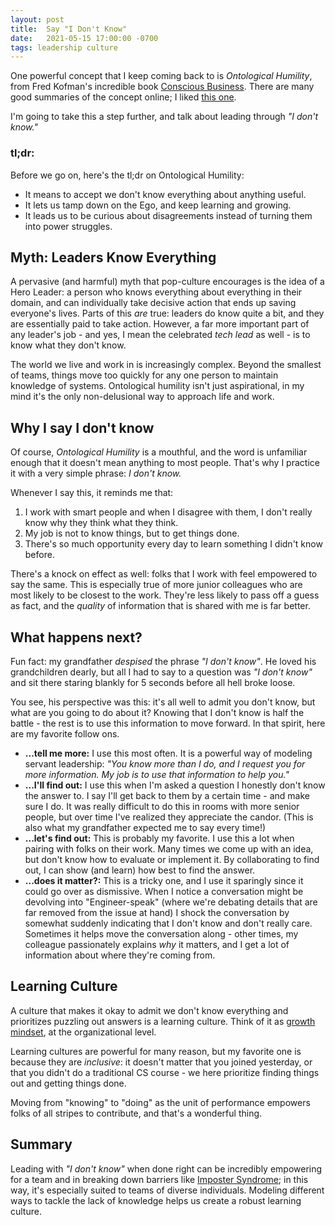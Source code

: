 ```yaml
---
layout: post
title:  Say "I Don't Know"
date:   2021-05-15 17:00:00 -0700
tags: leadership culture
---
```

One powerful concept that I keep coming back to is _Ontological Humility_, from Fred Kofman's incredible book [Conscious Business]. There are many good summaries of the concept online; I liked [this one][ontological-humility].

I'm going to take this a step further, and talk about leading through _"I don't know."_

### tl;dr:
Before we go on, here's the tl;dr on Ontological Humility:
* It means to accept we don't know everything about anything useful.
* It lets us tamp down on the Ego, and keep learning and growing.
* It leads us to be curious about disagreements instead of turning them into power struggles.

## Myth: Leaders Know Everything
A pervasive (and harmful) myth that pop-culture encourages is the idea of a Hero Leader: a person who knows everything about everything in their domain, and can individually take decisive action that ends up saving everyone's lives. Parts of this _are_ true: leaders do know quite a bit, and they are essentially paid to take action. However, a far more important part of any leader's job - and yes, I mean the celebrated _tech lead_ as well - is to know what they don't know.

The world we live and work in is increasingly complex. Beyond the smallest of teams, things move too quickly for any one person to maintain knowledge of systems. Ontological humility isn't just aspirational, in my mind it's the only non-delusional way to approach life and work.

## Why I say I don't know
Of course, _Ontological Humility_ is a mouthful, and the word is unfamiliar enough that it doesn't mean anything to most people. That's why I practice it with a very simple phrase: _I don't know._

Whenever I say this, it reminds me that:
1. I work with smart people and when I disagree with them, I don't really know why they think what they think.
2. My job is not to know things, but to get things done.
3. There's so much opportunity every day to learn something I didn't know before.

There's a knock on effect as well: folks that I work with feel empowered to say the same. This is especially true of more junior colleagues who are most likely to be closest to the work. They're less likely to pass off a guess as fact, and the _quality_ of information that is shared with me is far better.

## What happens next?
Fun fact: my grandfather _despised_ the phrase _"I don't know"_. He loved his grandchildren dearly, but all I had to say to a question was _"I don't know"_ and sit there staring blankly for 5 seconds before all hell broke loose.

You see, his perspective was this: it's all well to admit you don't know, but what are you going to do about it? Knowing that I don't know is half the battle - the rest is to use this information to move forward. In that spirit, here are my favorite follow ons.

* **...tell me more:** I use this most often. It is a powerful way of modeling servant leadership: _"You know more than I do, and I request you for more information. My job is to use that information to help you."_
* **...I'll find out:** I use this when I'm asked a question I honestly don't know the answer to. I say I'll get back to them by a certain time - and make sure I do. It was really difficult to do this in rooms with more senior people, but over time I've realized they appreciate the candor. (This is also what my grandfather expected me to say every time!)
* **...let's find out:** This is probably my favorite. I use this a lot when pairing with folks on their work. Many times we come up with an idea, but don't know how to evaluate or implement it. By collaborating to find out, I can show (and learn) how best to find the answer.
* **...does it matter?:** This is a tricky one, and I use it sparingly since it could go over as dismissive. When I notice a conversation might be devolving into "Engineer-speak" (where we're debating details that are far removed from the issue at hand) I shock the conversation by somewhat suddenly indicating that I don't know and don't really care. Sometimes it helps move the conversation along - other times, my colleague passionately explains _why_ it matters, and I get a lot of information about where they're coming from. 

## Learning Culture
A culture that makes it okay to admit we don't know everything and prioritizes puzzling out answers is a learning culture. Think of it as [growth mindset][mindset], at the organizational level.

Learning cultures are powerful for many reason, but my favorite one is because they are _inclusive_: it doesn't matter that you joined yesterday, or that you didn't do a traditional CS course - we here prioritize finding things out and getting things done.

Moving from "knowing" to "doing" as the unit of performance empowers folks of all stripes to contribute, and that's a wonderful thing.

## Summary
Leading with _"I don't know"_ when done right can be incredibly empowering for a team and in breaking down barriers like [Imposter Syndrome]; in this way, it's especially suited to teams of diverse individuals. Modeling different ways to tackle the lack of knowledge helps us create a robust learning culture.

<!-- References -->
[Conscious Business]: https://www.amazon.com/Conscious-Business-Build-through-Values/dp/1622032020
[ontological-humility]: https://spin.atomicobject.com/2020/05/02/ontological-humility-work/
[Imposter Syndrome]: https://en.wikipedia.org/wiki/Impostor_syndrome
[mindset]: https://www.brainpickings.org/2014/01/29/carol-dweck-mindset/
